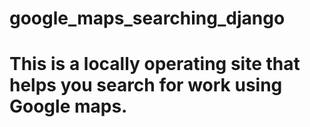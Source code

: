 # google_maps_searching_django
# This is a locally operating site that helps you search for work using Google maps.